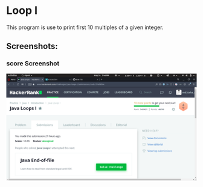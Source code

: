 # Loop I

 This program is use to print first 10 multiples of a given integer.

## Screenshots:

### score Screenshot
![](Loop-I.png)

